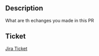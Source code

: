 ## Description 
What are th echanges you made in this PR

## Ticket
[Jira Ticket](scheme://domain/id/{TICKET-ID})